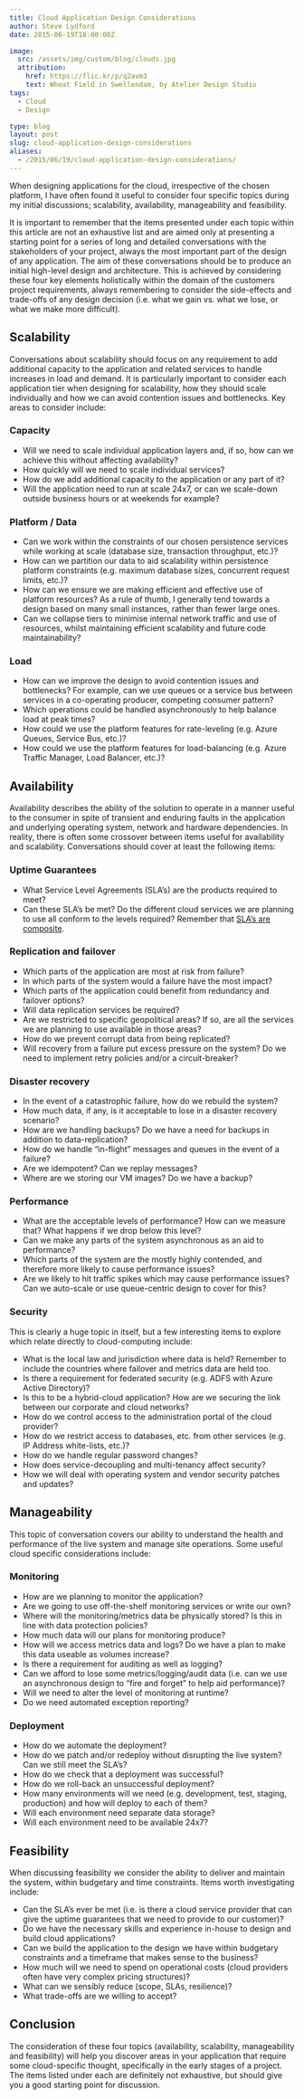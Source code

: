 ```yaml
---
title: Cloud Application Design Considerations
author: Steve Lydford
date: 2015-06-19T18:00:00Z

image:
  src: /assets/img/custom/blog/clouds.jpg
  attribution:
    href: https://flic.kr/p/q2avm3
    text: Wheat Field in Swellendam, by Atelier Design Studio
tags:
  - Cloud
  - Design

type: blog
layout: post
slug: cloud-application-design-considerations
aliases: 
  - /2015/06/19/cloud-application-design-considerations/
---
```


When designing applications for the cloud, irrespective of the chosen platform, I have often found it useful to consider four specific topics during my initial discussions; scalability, availability, manageability and feasibility.

It is important to remember that the items presented under each topic within this article are not an exhaustive list and are aimed only at presenting a starting point for a series of long and detailed conversations with the stakeholders of your project, always the most important part of the design of any application. The aim of these conversations should be to produce an initial high-level design and architecture. This is achieved by considering these four key elements holistically within the domain of the customers project requirements, always remembering to consider the side-effects and trade-offs of any design decision (i.e. what we gain vs. what we lose, or what we make more difficult).

## Scalability
Conversations about scalability should focus on any requirement to add additional capacity to the application and related services to handle increases in load and demand. It is particularly important to consider each application tier when designing for scalability, how they should scale individually and how we can avoid contention issues and bottlenecks. Key areas to consider include: 
### Capacity
- Will we need to scale individual application layers and, if so, how can we achieve this without affecting availability?
- How quickly will we need to scale individual services?
- How do we add additional capacity to the application or any part of it?
- Will the application need to run at scale 24x7, or can we scale-down outside business hours or at weekends for example?

### Platform / Data
- Can we work within the constraints of our chosen persistence services while working at scale (database size, transaction throughput, etc.)?
- How can we partition our data to aid scalability within persistence platform constraints (e.g. maximum database sizes, concurrent request limits, etc.)?
- How can we ensure we are making efficient and effective use of platform resources? As a rule of thumb, I generally tend towards a design based on many small instances, rather than fewer large ones.
- Can we collapse tiers to minimise internal network traffic and use of resources, whilst maintaining efficient scalability and future code maintainability?

### Load
- How can we improve the design to avoid contention issues and bottlenecks? For example, can we use queues or a service bus between services in a co-operating producer, competing consumer pattern?
- Which operations could be handled asynchronously to help balance load at peak times?
- How could we use the platform features for rate-leveling (e.g. Azure Queues, Service Bus, etc.)?
- How could we use the platform features for load-balancing (e.g. Azure Traffic Manager, Load Balancer, etc.)? 

## Availability
Availability describes the ability of the solution to operate in a manner useful to the consumer in spite of transient and enduring faults in the application and underlying operating system, network and hardware dependencies. In reality, there is often some crossover between items useful for availability and scalability.
Conversations should cover at least the following items:

### Uptime Guarantees
- What Service Level Agreements (SLA’s) are the products required to meet?
- Can these SLA’s be met? Do the different cloud services we are planning to use all conform to the levels required? Remember that [SLA’s are composite](http://codurance.com/2015/05/19/working-with-slas/).

### Replication and failover
- Which parts of the application are most at risk from failure?
- In which parts of the system would a failure have the most impact?
- Which parts of the application could benefit from redundancy and failover options?
- Will data replication services be required?
- Are we restricted to specific geopolitical areas? If so, are all the services we are planning to use available in those areas?
- How do we prevent corrupt data from being replicated?
- Will recovery from a failure put excess pressure on the system? Do we need to implement retry policies and/or a circuit-breaker?

### Disaster recovery
- In the event of a catastrophic failure, how do we rebuild the system?
- How much data, if any, is it acceptable to lose in a disaster recovery scenario?
- How are we handling backups? Do we have a need for backups in addition to data-replication?
- How do we handle “in-flight” messages and queues in the event of a failure?
- Are we idempotent? Can we replay messages?
- Where are we storing our VM images? Do we have a backup?

### Performance
- What are the acceptable levels of performance? How can we measure that? What happens if we drop below this level?
- Can we make any parts of the system asynchronous as an aid to performance?
- Which parts of the system are the mostly highly contended, and therefore more likely to cause performance issues?
- Are we likely to hit traffic spikes which may cause performance issues? Can we auto-scale or use queue-centric design to cover for this?

### Security
This is clearly a huge topic in itself, but a few interesting items to explore which relate directly to cloud-computing include:

- What is the local law and jurisdiction where data is held? Remember to include the countries where failover and metrics data are held too.
- Is there a requirement for federated security (e.g. ADFS with Azure Active Directory)?
- Is this to be a hybrid-cloud application? How are we securing the link between our corporate and cloud networks?
- How do we control access to the administration portal of the cloud provider?
- How do we restrict access to databases, etc. from other services (e.g. IP Address white-lists, etc.)?
- How do we handle regular password changes?
- How does service-decoupling and multi-tenancy affect security?
- How we will deal with operating system and vendor security patches and updates?

## Manageability
This topic of conversation covers our ability to understand the health and performance of the live system and manage site operations. Some useful cloud specific considerations include:

### Monitoring
- How are we planning to monitor the application?
- Are we going to use off-the-shelf monitoring services or write our own?
- Where will the monitoring/metrics data be physically stored? Is this in line with data protection policies?
- How much data will our plans for monitoring produce?
- How will we access metrics data and logs? Do we have a plan to make this data useable as volumes increase?
- Is there a requirement for auditing as well as logging?
- Can we afford to lose some metrics/logging/audit data (i.e. can we use an asynchronous design to “fire and forget” to help aid performance)?
- Will we need to alter the level of monitoring at runtime?
- Do we need automated exception reporting?

### Deployment
- How do we automate the deployment?
- How do we patch and/or redeploy without disrupting the live system? Can we still meet the SLA’s?
- How do we check that a deployment was successful?
- How do we roll-back an unsuccessful deployment?
- How many environments will we need (e.g. development, test, staging, production) and how will deploy to each of them?
- Will each environment need separate data storage?
- Will each environment need to be available 24x7?

## Feasibility
When discussing feasibility we consider the ability to deliver and maintain the system, within budgetary and time constraints. Items worth investigating include:

- Can the SLA’s ever be met (i.e. is there a cloud service provider that can give the uptime guarantees that we need to provide to our customer)?
- Do we have the necessary skills and experience in-house to design and build cloud applications?
- Can we build the application to the design we have within budgetary constraints and a timeframe that makes sense to the business?
- How much will we need to spend on operational costs (cloud providers often have very complex pricing structures)?
- What can we sensibly reduce (scope, SLAs, resilience)?
- What trade-offs are we willing to accept?

## Conclusion
The consideration of these four topics (availability, scalability, manageability and feasibility) will help you discover areas in your application that require some cloud-specific thought, specifically in the early stages of a project. The items listed under each are definitely not exhaustive, but should give you a good starting point for discussion.
